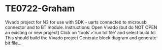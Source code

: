 # TE0722-Graham
Vivado project for N3 for use with SDK - uarts connected to microusb connector and to BT module.
Instructions:
Open Vivado (but do NOT OPEN an existing or new project)
Click on 'tools'>'run tcl file' and select build.tcl
This should build the Vivado project
Generate block diagram and generate bit file...

